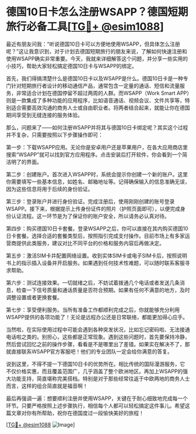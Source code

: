 # 德国10日卡怎么注册WSAPP？德国短期旅行必备工具[[TG💪+ @esim1088](https://t.me/s/esim1088)]

最近有朋友问我：“听说德国10日卡可以方便地使用WSAPP，但具体怎么注册呢？”这让我意识到，对于计划去德国短期旅行的朋友来说，了解如何快速注册和使用WSAPP确实非常重要。今天，我就来详细解答这个问题，并分享一些实用的小技巧，帮助大家轻松搞定德国10日卡与WSAPP的绑定。

首先，我们得搞清楚什么是德国10日卡以及WSAPP是什么。德国10日卡是一种专门针对短期旅行者设计的移动通信产品，通常包含一定量的通话、短信和流量服务，非常适合计划在德国停留不超过两周的人群。而WSAPP（Work Smart APP）则是一款集成了多种功能的应用程序，比如语音通话、视频会议、文件共享等，特别适合需要高效沟通的商务人士或自由职业者。将两者结合起来，就能让你在德国期间享受到无缝连接的服务体验。

那么，问题来了——如何注册WSAPP并将其与德国10日卡绑定呢？其实这个过程并不复杂，只需要按照以下步骤操作即可：

第一步：下载WSAPP应用。无论你是安卓用户还是苹果用户，在各大应用商店里搜索“WSAPP”就可以找到官方应用程序。点击安装后打开软件，你会看到一个简洁明了的界面。

第二步：创建账户。首次进入WSAPP时，系统会提示你创建一个新的账户。这里你需要填写一些基本信息，如姓名、邮箱地址等。记得确保输入的信息准确无误，因为这些信息将用于后续的身份验证。

第三步：登录账户并进行身份验证。完成注册后，使用刚刚创建的账号登录WSAPP。接下来，根据提示上传身份证件的照片（护照页面即可），以便完成身份认证流程。这一环节是为了保证你的账户安全，所以请务必认真对待。

第四步：购买德国10日卡套餐。登录WSAPP之后，你可以直接在其内购买德国10日卡套餐。选择合适的套餐类型后，按照指引完成支付操作。目前市场上有多家运营商提供此类服务，建议对比不同平台的价格和服务内容后再做决定。

第五步：激活SIM卡并配置网络设置。收到实体SIM卡或电子SIM卡后，按照说明书上的指示插入设备并开启服务。如果遇到任何技术性难题，可以随时联系客服寻求帮助。

第六步：测试连接效果。一切就绪之后，不妨试着拨通几个电话或者发送几条消息，检查一下信号质量和通话质量是否符合预期。如果有任何不满意的地方，及时调整设置或者更换套餐。

第七步：享受便利服务。当所有准备工作都顺利完成之后，你就能够充分利用WSAPP提供的各项功能了！无论是远程办公还是日常联络，都能更加得心应手。

当然啦，在实际使用过程中可能会遇到各种突发状况，比如忘记密码啦、无法接通电话啦之类的。别担心，这些都是正常现象。遇到这些问题时，首先要保持冷静，然后尝试回忆之前的操作步骤，看看是不是哪里出了差错。如果实在解决不了，那就直接联系WSAPP官方客服吧！他们的专业团队一定会给你满意的答复。

说到这里，不得不提一下德国10日卡的优势所在。相比传统的国际漫游服务，它不仅价格实惠，而且覆盖范围广，几乎涵盖了整个欧洲地区。再加上WSAPP的强大功能支持，简直堪称完美搭档。特别是对于那些经常往返于中欧两地的商务人士而言，这样的组合简直就是福音啊！

最后再强调一遍：想要顺利注册并使用WSAPP，关键在于耐心细致地完成每一个环节。只要严格按照上述步骤执行，相信每个人都可以轻松搞定这件事儿。希望这篇文章对你有所帮助，祝你在德国度过一段愉快美好的旅程！

[[TG💪+ @esim1088](https://t.me/s/esim1088) ![Image](https://i.postimg.cc/4NQfJmqS/Snipaste-2025-05-13-00-14-12.png)]